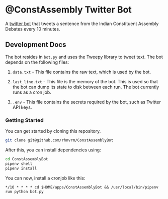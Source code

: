 # @ConstAssembly Twitter Bot

A [twitter bot](https://twitter.com/ConstAssembly) that tweets a sentence from the Indian Constituent Assembly Debates every 10 minutes.

## Development Docs

The bot resides in `bot.py` and uses the Tweepy library to tweet text. The
bot depends on the following files:

1. `data.txt` - This file contains the raw text, which is used by the bot.
2. `last_line.txt` - This file is the memory of the bot. This is used so that the bot can dump its state to disk between each run. The bot currently runs as a cron job. 

3. `.env` - This file contains the secrets required by the bot, such as Twitter API keys.

### Getting Started

You can get started by cloning this repository.

``` sh
git clone git@github.com/rhnvrm/ConstAssemblyBot
```

After this, you can install dependencies using:

``` sh
cd ConstAssemblyBot
pipenv shell
pipenv install
```

You can now, install a cronjob like this:

```cronjob
*/10 * * * * cd $HOME/apps/ConstAssemblyBot && /usr/local/bin/pipenv run python bot.py
```
